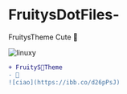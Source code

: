 # FruitysDotFiles-
FruitysTheme Cute 🐰


![linuxy](https://media.giphy.com/media/82nxC1u2BC8VU1wiZq/giphy.gif)


````diff
+ FruityS🥐Theme
- 🐰
![ciao](https://ibb.co/d26pPsJ)

